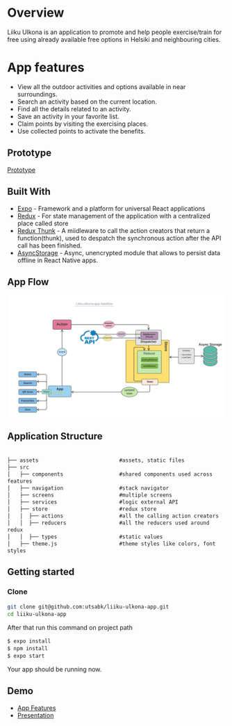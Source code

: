 # Overview
Liiku Ulkona is an application to promote and help people exercise/train for free using already available free options in Helsiki and neighbouring cities. 

# App features
* View all the outdoor activities and options available in near surroundings.
* Search an activity based on the current location.
* Find all the details related to an activity.
* Save an activity in your favorite list.
* Claim points by visiting the exercising places.
* Use collected points to activate the benefits.

## Prototype 
 [Prototype](https://www.figma.com/proto/uGG7AtMk3iSF5QewQ5c16v/Helbbo-Liiku-ulkona?node-id=37%3A287&scaling=min-zoom&page-id=37%3A285&starting-point-node-id=37%3A287
)

## Built With

- [Expo](https://expo.dev/) - Framework and a platform for universal React applications
- [Redux](https://redux.js.org/introduction/getting-started) - For state management of the application with a centralized place called store
- [Redux Thunk](https://redux.js.org/usage/writing-logic-thunks#what-is-a-thunk) - A miidleware to call the action creators that return a function(thunk), used to despatch the synchronous action after the API call has been finished.
- [AsyncStorage](https://docs.expo.dev/versions/latest/sdk/async-storage/) - Async, unencrypted module that allows to persist data offline in React Native apps.

## App Flow 
<p align="center">
    <a href="http://">
        <img src="./assets/appDataflow.png" >
    </a>
</p>


## Application Structure 

```

├── assets                          #assets, static files
├── src
│   ├── components                  #shared components used across features
│   ├── navigation                  #stack navigator
│   ├── screens                     #multiple screens
│   ├── services                    #logic external API
│   ├── store                       #redux store
│   │  ├── actions                  #all the calling action creators
│   │  ├── reducers                 #all the reducers used around redux
│   │  ├── types                    #static values
│   ├── theme.js                    #theme styles like colors, font styles

```

<!-- GETTING STARTED -->
## Getting started

### Clone
```sh
git clone git@github.com:utsabk/liiku-ulkona-app.git
cd liiku-ulkona-app
```
After that run this command on project path

```sh
$ expo install
$ npm install
$ expo start
```
Your app should be running now.

## Demo
- [App Features](https://youtu.be/A9jyRBwlYwM)
- [Presentation](https://youtu.be/5iza5jHNYeE)